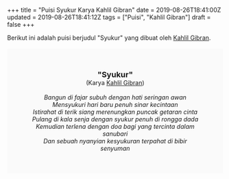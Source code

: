 +++
title = "Puisi Syukur Karya Kahlil Gibran"
date = 2019-08-26T18:41:00Z
updated = 2019-08-26T18:41:12Z
tags = ["Puisi", "Kahlil Gibran"]
draft = false
+++

<div dir="ltr" style="text-align: left;" trbidi="on"><div style="text-align: justify;">Berikut ini adalah puisi berjudul "Syukur" yang dibuat oleh <a href="https://id.wikipedia.org/wiki/Kahlil_Gibran" target="_blank">Kahlil Gibran</a>. </div><br /><div style="background: #FAFAFA; font-size: 14px; height: auto; margin: 0 auto; padding: 50px; text-align: center; width: auto;"><span style="font-size: 18px;"><b>"Syukur"</b></span><br />(Karya <a href="https://www.sekata.web.id/tags/kahlil-gibran" target="_blank">Kahlil Gibran</a>) <br /><br /><i>Bangun di fajar subuh dengan hati seringan awan<br />Mensyukuri hari baru penuh sinar kecintaan<br />Istirahat di terik siang merenungkan puncak getaran cinta<br />Pulang di kala senja dengan syukur penuh di rongga dada<br />Kemudian terlena dengan doa bagi yang tercinta dalam sanubari<br />Dan sebuah nyanyian kesyukuran terpahat di bibir senyuman</i> </div></div>
